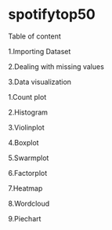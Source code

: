 # spotifytop50

Table of content

1.Importing Dataset

2.Dealing with missing values

3.Data visualization

   1.Count plot

   2.Histogram

   3.Violinplot

   4.Boxplot

   5.Swarmplot

   6.Factorplot

   7.Heatmap

   8.Wordcloud

   9.Piechart
